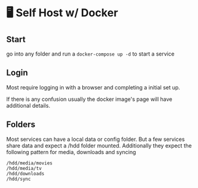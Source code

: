 # 🖥️ Self Host w/ Docker

## Start
go into any folder and run a `docker-compose up -d` to start a service

## Login
Most require logging in with a browser and completing a initial set up.

If there is any confusion usually the docker image's page will have additional details.

## Folders
Most services can have a local data or config folder. But a few services share data and expect a /hdd folder mounted. Additionally they expect the following pattern for media, downloads and syncing

```
/hdd/media/movies
/hdd/media/tv
/hdd/downloads
/hdd/sync
```